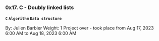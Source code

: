 ### **0x17. C - Doubly linked lists**
**`C` `Algorithm` `Data structure`**

 By: Julien Barbier
 Weight: 1
 Project over - took place from Aug 17, 2023 6:00 AM to Aug 18, 2023 6:00 AM
 